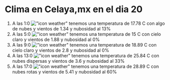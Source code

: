 # Clima en Celaya,mx en el dia 20

1. A las 1:0 !["icon weather"](http://openweathermap.org/img/w/02n.png) tenemos una temperatura de 17.78 C con algo de nubes y  vientos de 1.34 y nubosidad al 13%
1. A las 5:0 !["icon weather"](http://openweathermap.org/img/w/01n.png) tenemos una temperatura de 15 C con cielo claro y  vientos de 1.88 y nubosidad al 0%
1. A las 9:0 !["icon weather"](http://openweathermap.org/img/w/01d.png) tenemos una temperatura de 18.89 C con cielo claro y  vientos de 2.8 y nubosidad al 0%
1. A las 13:0 !["icon weather"](http://openweathermap.org/img/w/03d.png) tenemos una temperatura de 25.84 C con nubes dispersas y  vientos de 3.6 y nubosidad al 33%
1. A las 17:0 !["icon weather"](http://openweathermap.org/img/w/04d.png) tenemos una temperatura de 28.89 C con nubes rotas y  vientos de 5.41 y nubosidad al 60%
